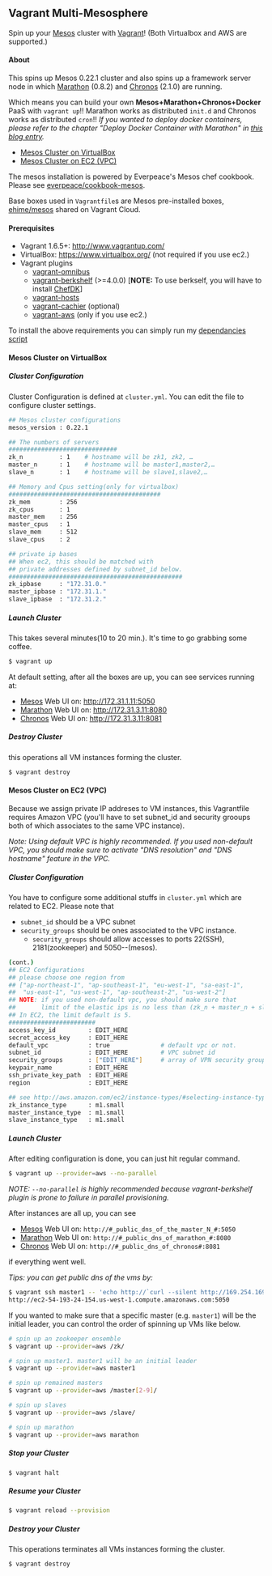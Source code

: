 ## Vagrant Multi-Mesosphere

Spin up your [Mesos](http://mesos.apache.org) cluster with [Vagrant](http://www.vagrantup.com)! (Both Virtualbox and AWS are supported.)

#### About

This spins up Mesos 0.22.1 cluster and also spins up a framework server node in which [Marathon](https://github.com/mesosphere/marathon) (0.8.2) and [Chronos](http://github.com/mesos/chronos) (2.1.0) are running.

Which means you can build your own __Mesos+Marathon+Chronos+Docker__ PaaS with `vagrant up`!!  Marathon works as distributed `init.d` and Chronos works as distributed `cron`!!  _If you wanted to deploy docker containers, please refer to the chapter "Deploy Docker Container with Marathon" in [this blog entry](http://frankhinek.com/deploy-docker-containers-on-mesos-0-20/)._

* [Mesos Cluster on VirtualBox](#clvb)
* [Mesos Cluster on EC2 (VPC)](#clec2)


The mesos installation is powered by Everpeace's Mesos chef cookbook.  Please see [everpeace/cookbook-mesos](http://github.com/everpeace/cookbook-mesos).

Base boxes used in `Vagrantfile`s are Mesos pre-installed boxes,
[ehime/mesos](https://vagrantcloud.com/ehime/boxes/mesos) shared on Vagrant Cloud.


#### Prerequisites

* Vagrant 1.6.5+: <http://www.vagrantup.com/>
* VirtualBox: <https://www.virtualbox.org/> (not required if you use ec2.)
* Vagrant plugins
    * [vagrant-omnibus](https://github.com/schisamo/vagrant-omnibus)
    * [vagrant-berkshelf](https://github.com/berkshelf/vagrant-berkshelf) (>=4.0.0) [__NOTE:__ To use berkself, you will have to install [ChefDK](https://downloads.chef.io/chef-dk/)]
    * [vagrant-hosts](https://github.com/adrienthebo/vagrant-hosts)
    * [vagrant-cachier](https://github.com/fgrehm/vagrant-cachier) (optional)
    * [vagrant-aws](https://github.com/mitchellh/vagrant-aws) (only if you use ec2.)

To install the above requirements you can simply run my [dependancies  script](https://github.com/ehime/vagrant-mesos/blob/master/vagrant_plugin_installer.sh)

<a name="clvb"></a>
#### Mesos Cluster on VirtualBox

##### Cluster Configuration
Cluster Configuration is defined at  `cluster.yml`.  You can edit the file to configure cluster settings.

```bash
## Mesos cluster configurations
mesos_version : 0.22.1

## The numbers of servers
##############################
zk_n          : 1    # hostname will be zk1, zk2, …
master_n      : 1    # hostname will be master1,master2,…
slave_n       : 1    # hostname will be slave1,slave2,…

## Memory and Cpus setting(only for virtualbox)
##########################################
zk_mem        : 256
zk_cpus       : 1
master_mem    : 256
master_cpus   : 1
slave_mem     : 512
slave_cpus    : 2

## private ip bases
## When ec2, this should be matched with
## private addresses defined by subnet_id below.
################################################
zk_ipbase     : "172.31.0."
master_ipbase : "172.31.1."
slave_ipbase  : "172.31.2."
```


##### Launch Cluster
This takes several minutes(10 to 20 min.).  It's time to go grabbing some coffee.

```bash
$ vagrant up
```

At default setting, after all the boxes are up, you can see services running at:

* [Mesos](https://github.com/apache/mesos) Web UI on: <http://172.31.1.11:5050>
* [Marathon](https://github.com/mesosphere/marathon) Web UI on: <http://172.31.3.11:8080>
* [Chronos](https://github.com/mesos/chronos) Web UI on: <http://172.31.3.11:8081>

##### Destroy Cluster
this operations all VM instances forming the cluster.

```bash
$ vagrant destroy
```

<a name="clec2"></a>
#### Mesos Cluster on EC2 (VPC)

Because we assign private IP addreses to VM instances, this Vagrantfile requires Amazon VPC (you'll have to set subnet_id and security grooups both of which associates to the same VPC instance).

_Note: Using default VPC is highly recommended.  If you used non-default VPC, you should make sure to activate "DNS resolution" and "DNS hostname" feature in the VPC._

##### Cluster Configuration
You have to configure some additional stuffs in `cluster.yml` which are related to EC2.  Please note that

* `subnet_id` should be a VPC subnet
* `security_groups` should be ones associated to the VPC instance.
	* `security_groups` should allow accesses to ports 22(SSH), 2181(zookeeper) and 5050--(mesos).

```bash
(cont.)
## EC2 Configurations
## please choose one region from
## ["ap-northeast-1", "ap-southeast-1", "eu-west-1", "sa-east-1",
##  "us-east-1", "us-west-1", "ap-southeast-2", "us-west-2"]
## NOTE: if you used non-default vpc, you should make sure that
##       limit of the elastic ips is no less than (zk_n + master_n + slave_n).
## In EC2, the limit default is 5.
########################
access_key_id         : EDIT_HERE
secret_access_key     : EDIT_HERE
default_vpc           : true              # default vpc or not.
subnet_id             : EDIT_HERE         # VPC subnet id
security_groups       : ["EDIT_HERE"]     # array of VPN security groups. e.g. ['sg*** ']
keypair_name          : EDIT_HERE
ssh_private_key_path  : EDIT_HERE
region                : EDIT_HERE

## see http://aws.amazon.com/ec2/instance-types/#selecting-instance-types
zk_instance_type      : m1.small
master_instance_type  : m1.small
slave_instance_type   : m1.small
```

##### Launch Cluster
After editing configuration is done, you can just hit regular command.

```bash
$ vagrant up --provider=aws --no-parallel
```

_NOTE: `--no-parallel` is highly recommended because vagrant-berkshelf plugin is prone to failure in parallel provisioning._

After instances are all up, you can see

* [Mesos](https://github.com/apache/mesos) Web UI on:           `http://#_public_dns_of_the_master_N_#:5050`
* [Marathon](https://github.com/mesosphere/marathon) Web UI on: `http://#_public_dns_of_marathon_#:8080`
* [Chronos](https://github.com/mesos/chronos) Web UI on:        `http://#_public_dns_of_chronos#:8081`

if everything went well.

_Tips: you can get public dns of the vms by:_

```bash
$ vagrant ssh master1 -- 'echo http://`curl --silent http://169.254.169.254/latest/meta-data/public-hostname`:5050'
http://ec2-54-193-24-154.us-west-1.compute.amazonaws.com:5050
```

If you wanted to make sure that a specific master (e.g. `master1`) will be the initial leader, you can control the order of spinning up VMs like below.

```bash
# spin up an zookeeper ensemble
$ vagrant up --provider=aws /zk/

# spin up master1. master1 will be an initial leader
$ vagrant up --provider=aws master1

# spin up remained masters
$ vagrant up --provider=aws /master[2-9]/

# spin up slaves
$ vagrant up --provider=aws /slave/

# spin up marathon
$ vagrant up --provider=aws marathon
```

##### Stop your Cluster
```bash
$ vagrant halt
```

##### Resume your Cluster
```bash
$ vagrant reload --provision
```

##### Destroy your Cluster
This operations terminates all VMs instances forming the cluster.

```bash
$ vagrant destroy
```

